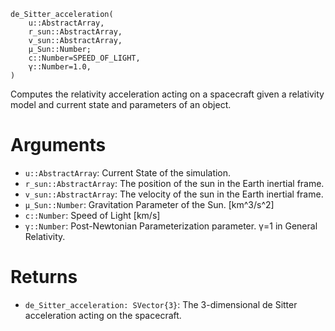 ```
de_Sitter_acceleration(
    u::AbstractArray,
    r_sun::AbstractArray,
    v_sun::AbstractArray,
    μ_Sun::Number;
    c::Number=SPEED_OF_LIGHT,
    γ::Number=1.0,
)
```

Computes the relativity acceleration acting on a spacecraft given a relativity model and current state and  parameters of an object.

# Arguments

  * `u::AbstractArray`: Current State of the simulation.
  * `r_sun::AbstractArray`: The position of the sun in the Earth inertial frame.
  * `v_sun::AbstractArray`: The velocity of the sun in the Earth inertial frame.
  * `μ_Sun::Number`: Gravitation Parameter of the Sun. [km^3/s^2]
  * `c::Number`: Speed of Light [km/s]
  * `γ::Number`: Post-Newtonian Parameterization parameter. γ=1 in General Relativity.

# Returns

  * `de_Sitter_acceleration: SVector{3}`: The 3-dimensional de Sitter acceleration acting on the spacecraft.
